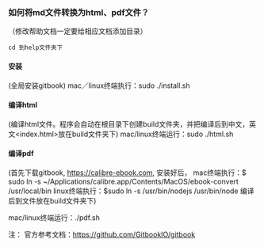 ### 如何将md文件转换为html、pdf文件？
（修改帮助文档一定要给相应文档添加目录）
 ```
 cd 到help文件夹下

 ```

#### 安装     
(全局安装gitbook)
mac／linux终端执行：sudo ./install.sh

#### 编译html  
(编译html文件。程序会自动在根目录下创建build文件夹，并把编译后到中文，英文<index.html>放在build文件夹下)
mac/linux终端运行：sudo ./html.sh



#### 编译pdf
(首先下载gitbook,  https://calibre-ebook.com, 安装好后，
  mac终端执行：$ sudo ln -s ~/Applications/calibre.app/Contents/MacOS/ebook-convert /usr/local/bin
  linux终端执行：$sudo ln -s /usr/bin/nodejs /usr/bin/node
  编译后到文件放在build文件夹下)


mac/linux终端运行：./pdf.sh



注：
官方参考文档：https://github.com/GitbookIO/gitbook
